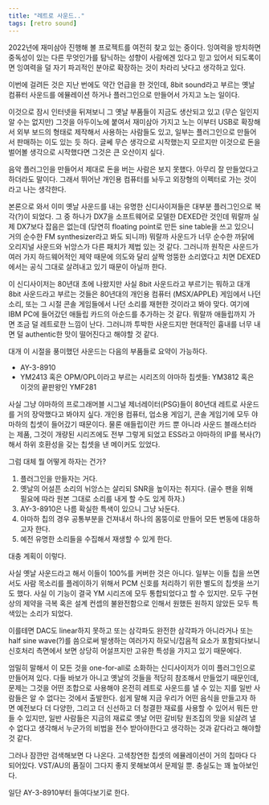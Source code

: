 ```yaml
---
title: "레트로 사운드.."
tags: [retro sound]
---
```


2022년에 재미삼아 진행해 볼 프로젝트를 여전히 찾고 있는 중이다. 잉여력을 방치하면 중독성이 있는 다른 무엇인가를 탐닉하는 성향이 사람에겐 있다고 믿고 있어서 되도록이면 잉여력을 덜 자기 파괴적인 분야로 확장하는 것이 차라리 낫다고 생각하고 있다.

이번에 걸려든 것은 지난 번에도 약간 언급을 한 것인데, 8bit sound라고 부르는 옛날 컴퓨터 사운드를 에뮬레이션 하거나 플러그인으로 만들어서 가지고 노는 일이다.

이것으로 잠시 인터넷을 뒤져보니 그 옛날 부품들이 지금도 생산되고 있고 (무슨 일인지 알 수는 없지만) 그것을 아두이노에 붙여서 재미삼아 가지고 노는 이부터 USB로 확장해서 외부 보드의 형태로 제작해서 사용하는 사람들도 있고, 일부는 플러그인으로 만들어서 판매하는 이도 있는 듯 하다. 글쎄 무슨 생각으로 시작했는지 모르지만 이것으로 돈을 벌어볼 생각으로 시작했다면 그것은 큰 오산이지 싶다.

음악 플러그인을 만들어서 제대로 돈을 버는 사람은 보지 못했다. 아무리 잘 만들었다고 하더라도 말이다. 그래서 뛰어난 개인용 컴퓨터를 놔두고 외장형의 이펙터로 가는 것이라고 나는 생각한다. 

본론으로 와서 이미 옛날 사운드를 내는 유명한 신디사이져들은 대부분 플러그인으로 복각(?)이 되었다. 그 중 하나가 DX7을 소프트웨어로 모델한 DEXED란 것인데 뭐랄까 실제 DX7보다 잡음은 없는데 (당연히 floating point로 만든 sine table을 쓰고 있으니 거의 순수한 FM synthesizer라고 봐도 되니까) 뭐랄까 사운드가 너무 순수한 까닭에 오리지널 사운드와 뉘앙스가 다른 패치가 제법 있는 것 같다. 그러니까 원작은 사운드가 여러 가지 하드웨어적인 제약 때문에 의도와 달리 살짝 엉뚱한 소리였다고 치면 DEXED에서는 공식 그대로 살려내고 있기 때문이 아닐까 한다.

이 신디사이저는 80년대 초에 나왔지만 사실 8bit 사운드라고 부르기는 뭐하고 대개 8bit 사운드라고 부르는 것들은 80년대의 개인용 컴퓨터 (MSX/APPLE) 게임에서 나던 소리, 또는 그 시절 콘솔 게임들에서 나던 소리를 재현한 것이라고 봐야 맞다. 여기에 IBM PC에 들어갔던 애들립 카드의 아순드를 추가하는 것 같다. 뭐랄까 애들립까지 가면 조금 덜 레트로한 느낌이 난다. 그러니까 투박한 사운드지만 현대적인 흉내를 너무 내면 덜 authentic한 맛이 떨어진다고 해야할 것 같다.

대개 이 시절을 풍미했던 사운드는 다음의 부품들로 요약이 가능하다.

- AY-3-8910
- YM2413 혹은 OPM/OPL이라고 부르는 시리즈의 야마하 칩셋들: YM3812 혹은 이것의 끝판왕인 YMF281

사실 그냥 야마하의 프로그래머블 시그널 제너레이터(PSG)들이 80년대 레트로 사운드를 거의 장악했다고 봐야지 싶다. 개인용 컴퓨터, 업소용 게임기, 콘솔 게임기에 모두 야마하의 칩셋이 들어갔기 때문이다. 물론 애들립이란 카드 뿐 아니라 사운드 블래스터라는 제품, 그것이 개량된 시리즈에도 전부 그렇게 되었고 ESS라고 야마하의 IP를 복사(?)해서 하위 호환성을 갖는 칩셋을 낸 메이커도 있었다.

그럼 대체 뭘 어떻게 하자는 건가?

1) 플러그인을 만들자는 거다.
2) 옛날의 어설픈 소리의 뉘앙스는 살리되 SNR을 높이자는 취지다. (골수 팬을 위해 필요에 따라 원본 그대로 소리를 내게 할 수도 있게 하자.)
3) AY-3-8910은 나름 확실한 특색이 있으니 그냥 놔둔다.
4) 야마하 칩의 경우 공통부분을 건져내서 하나의 몸뚱이로 만들어 모든 변동에 대응하고자 한다.
5) 예전 유명한 소리들을 수집해서 재생할 수 있게 한다.

대충 계획이 이렇다. 

사실 옛날 사운드라고 해서 이들이 100%를 커버한 것은 아니다. 일부는 이들 칩을 쓰면서도 사람 목소리를 플레이하기 위해서 PCM 신호를 처리하기 위한 별도의 칩셋을 쓰기도 했다. 사실 이 기능이 결국 YM 시리즈에 모두 통합되었다고 할 수 있지만. 모두 구현상의 제약을 극복 혹은 설계 컨셉의 불완전함으로 인해서 원했든 원하지 않았든 모두 특색있는 소리가 되었다. 

이를테면 DAC도 linear하지 못하고 또는 삼각파도 완전한 삼각파가 아니라거나 또는 half sine wave(?)를 씀으로써 발생하는 여러가지 하모닉/잡음적 요소가 포함되다보니 신호처리 측면에서 보면 상당히 어설프지만 고유한 특성을 가지고 있기 때문에다.

엄밀히 말해서 이 모든 것을 one-for-all로 소화하는 신디사이저가 이미 플러그인으로 만들어져 있다. 다들 바보가 아니고 옛날의 것들을 적당히 참조해서 만들었기 때문인데, 문제는 그것을 어떤 조합으로 사용해야 온전히 레트로 사운드를 낼 수 있는 지를 일반 사람들은 알 수 없다는 것에서 출발한다. 쉽게 말해 지금 우리가 어떤 음식을 만들고자 하면 예전보다 더 다양한, 그리고 더 신선하고 더 청결한 재료를 사용할 수 있어서 뭐든 만들 수 있지만, 일반 사람들은 지금의 재료로 옛날 어떤 갈비탕 원조집의 맛을 되살려 낼 수 없다고 생각해서 누군가의 비법을 전수 받아야한다고 생각하는 것과 같다라고 해야할 것 같다.

그러나 잠깐만 검색해보면 다 나온다. 고색창연한 칩셋의 에뮬레이션이 거의 칩마다 다 되어있다. VST/AU의 품질이 그다지 좋지 못해보여서 문제일 뿐. 충실도는 꽤 높아보인다.

일단 AY-3-8910부터 들여다보기로 한다.
